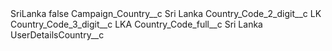 <?xml version="1.0" encoding="UTF-8"?>
<CustomMetadata xmlns="http://soap.sforce.com/2006/04/metadata" xmlns:xsi="http://www.w3.org/2001/XMLSchema-instance" xmlns:xsd="http://www.w3.org/2001/XMLSchema">
    <label>SriLanka</label>
    <protected>false</protected>
    <values>
        <field>Campaign_Country__c</field>
        <value xsi:type="xsd:string">Sri Lanka</value>
    </values>
    <values>
        <field>Country_Code_2_digit__c</field>
        <value xsi:type="xsd:string">LK</value>
    </values>
    <values>
        <field>Country_Code_3_digit__c</field>
        <value xsi:type="xsd:string">LKA</value>
    </values>
    <values>
        <field>Country_Code_full__c</field>
        <value xsi:type="xsd:string">Sri Lanka</value>
    </values>
    <values>
        <field>UserDetailsCountry__c</field>
        <value xsi:nil="true"/>
    </values>
</CustomMetadata>
